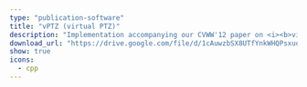 ```yaml
---
type: "publication-software"
title: "vPTZ (virtual PTZ)"
description: "Implementation accompanying our CVWW'12 paper on <i><b>virtual PTZ</b></i>."
download_url: "https://drive.google.com/file/d/1cAuwzbSX8UTfYnkWHQPsxuqbM3SFhVgx/view?usp=sharing"
show: true
icons:
  - cpp
---
```


